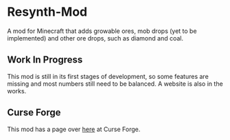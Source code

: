 # Resynth-Mod
A mod for Minecraft that adds growable ores, mob drops (yet to be implemented) and other ore drops, such as diamond and coal.

## Work In Progress
This mod is still in its first stages of development, so some features are missing and
most numbers still need to be balanced. A website is also in the works.

## Curse Forge
This mod has a page over [here](https://www.curseforge.com/minecraft/mc-mods/resynth) at Curse Forge.
